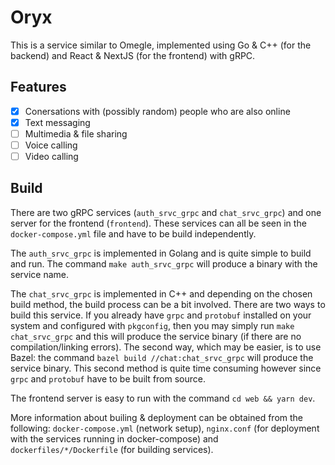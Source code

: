 # Oryx

This is a service similar to Omegle, implemented using Go & C++ (for the
backend) and React & NextJS (for the frontend) with gRPC.

## Features

- [x] Conersations with (possibly random) people who are also online
- [x] Text messaging
- [ ] Multimedia & file sharing
- [ ] Voice calling
- [ ] Video calling

## Build

There are two gRPC services (`auth_srvc_grpc` and `chat_srvc_grpc`) and one
server for the frontend (`frontend`). These services can all be seen in the
`docker-compose.yml` file and have to be build independently.

The `auth_srvc_grpc` is implemented in Golang and is quite simple to build and
run. The command `make auth_srvc_grpc` will produce a binary with the service
name.

The `chat_srvc_grpc` is implemented in C++ and depending on the chosen build
method, the build process can be a bit involved. There are two ways to build
this service. If you already have `grpc` and `protobuf` installed on your
system and configured with `pkgconfig`, then you may simply run `make
chat_srvc_grpc` and this will produce the service binary (if there are no
compilation/linking errors). The second way, which may be easier, is to use
Bazel: the command `bazel build //chat:chat_srvc_grpc` will produce the service
binary. This second method is quite time consuming however since `grpc` and
`protobuf` have to be built from source.

The frontend server is easy to run with the command `cd web && yarn dev`.

More information about builing & deployment can be obtained from the following:
`docker-compose.yml` (network setup), `nginx.conf` (for deployment with the
services running in docker-compose) and `dockerfiles/*/Dockerfile` (for building
services).
